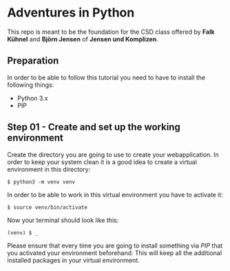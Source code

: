 # Adventures in Python

This repo is meant to be the foundation for the CSD class offered by **Falk Kühnel** and **Björn Jensen** of **Jensen und Komplizen**. 

## Preparation
In order to be able to follow this tutorial you need to have to install the following things:

- Python 3.x 
- PIP

## Step 01 - Create and set up the working environment
Create the directory you are going to use to create your webapplication. In order to keep your system clean it is a good idea to create a virtual environment in this directory: 

`$ python3 -m venv venv`

In order to be able to work in this virtual environment you have to activate it:

`$ source venv/bin/activate`

Now your terminal should look like this:

`(venv) $ _`

Please ensure that every time you are going to install something via *PIP* that you activated your environment beforehand. This will keep all the additional installed packages in your virtual environment.
